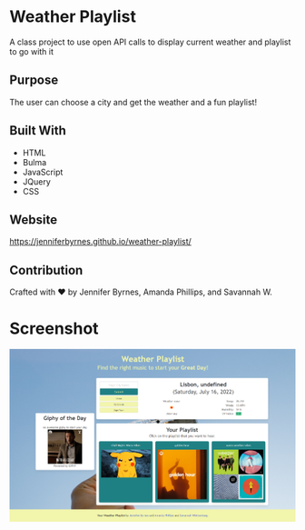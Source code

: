 # Weather Playlist
A class project to use open API calls to display current weather and playlist to go with it

## Purpose
The user can choose a city and get the weather and a fun playlist! 

## Built With
* HTML
* Bulma
* JavaScript
* JQuery
* CSS

## Website
https://jenniferbyrnes.github.io/weather-playlist/

## Contribution
Crafted with ❤️ by Jennifer Byrnes, Amanda Phillips, and Savannah W.

# Screenshot
<img src="./images/Weather-playlistscreenshot2.png">
